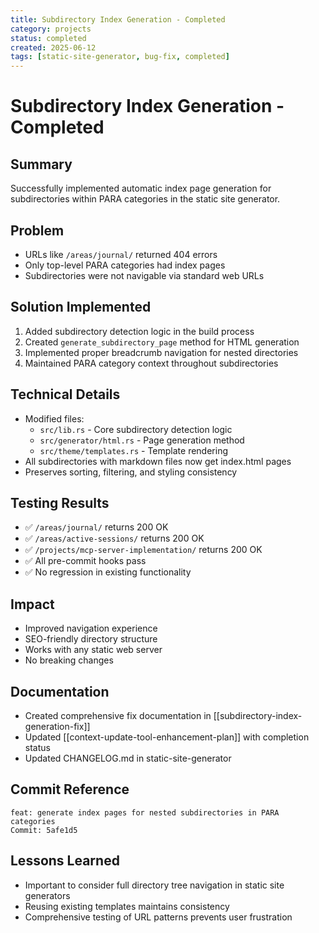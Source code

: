 ```yaml
---
title: Subdirectory Index Generation - Completed
category: projects
status: completed
created: 2025-06-12
tags: [static-site-generator, bug-fix, completed]
---
```


# Subdirectory Index Generation - Completed

## Summary

Successfully implemented automatic index page generation for subdirectories within PARA categories in the static site generator.

## Problem

- URLs like `/areas/journal/` returned 404 errors
- Only top-level PARA categories had index pages
- Subdirectories were not navigable via standard web URLs

## Solution Implemented

1. Added subdirectory detection logic in the build process
2. Created `generate_subdirectory_page` method for HTML generation
3. Implemented proper breadcrumb navigation for nested directories
4. Maintained PARA category context throughout subdirectories

## Technical Details

- Modified files:
  - `src/lib.rs` - Core subdirectory detection logic
  - `src/generator/html.rs` - Page generation method
  - `src/theme/templates.rs` - Template rendering
- All subdirectories with markdown files now get index.html pages
- Preserves sorting, filtering, and styling consistency

## Testing Results

- ✅ `/areas/journal/` returns 200 OK
- ✅ `/areas/active-sessions/` returns 200 OK
- ✅ `/projects/mcp-server-implementation/` returns 200 OK
- ✅ All pre-commit hooks pass
- ✅ No regression in existing functionality

## Impact

- Improved navigation experience
- SEO-friendly directory structure
- Works with any static web server
- No breaking changes

## Documentation

- Created comprehensive fix documentation in [[subdirectory-index-generation-fix]]
- Updated [[context-update-tool-enhancement-plan]] with completion status
- Updated CHANGELOG.md in static-site-generator

## Commit Reference

```
feat: generate index pages for nested subdirectories in PARA categories
Commit: 5afe1d5
```

## Lessons Learned

- Important to consider full directory tree navigation in static site generators
- Reusing existing templates maintains consistency
- Comprehensive testing of URL patterns prevents user frustration

